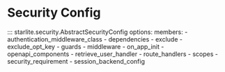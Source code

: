 # Security Config

::: starlite.security.AbstractSecurityConfig
    options:
        members:
            - authentication_middleware_class
            - dependencies
            - exclude
            - exclude_opt_key
            - guards
            - middleware
            - on_app_init
            - openapi_components
            - retrieve_user_handler
            - route_handlers
            - scopes
            - security_requirement
            - session_backend_config
